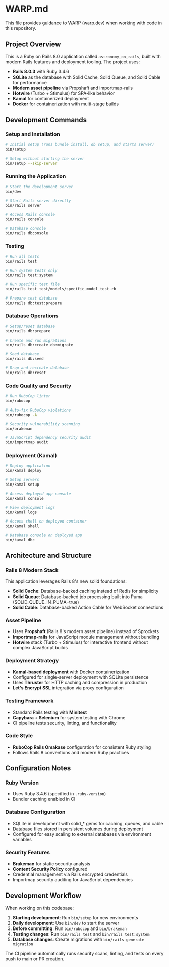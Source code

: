 # WARP.md

This file provides guidance to WARP (warp.dev) when working with code in this repository.

## Project Overview

This is a Ruby on Rails 8.0 application called `astronomy_on_rails`, built with modern Rails features and deployment tooling. The project uses:

- **Rails 8.0.3** with Ruby 3.4.6
- **SQLite** as the database with Solid Cache, Solid Queue, and Solid Cable for performance
- **Modern asset pipeline** via Propshaft and importmap-rails
- **Hotwire** (Turbo + Stimulus) for SPA-like behavior
- **Kamal** for containerized deployment
- **Docker** for containerization with multi-stage builds

## Development Commands

### Setup and Installation
```bash
# Initial setup (runs bundle install, db setup, and starts server)
bin/setup

# Setup without starting the server
bin/setup --skip-server
```

### Running the Application
```bash
# Start the development server
bin/dev

# Start Rails server directly
bin/rails server

# Access Rails console
bin/rails console

# Database console
bin/rails dbconsole
```

### Testing
```bash
# Run all tests
bin/rails test

# Run system tests only
bin/rails test:system

# Run specific test file
bin/rails test test/models/specific_model_test.rb

# Prepare test database
bin/rails db:test:prepare
```

### Database Operations
```bash
# Setup/reset database
bin/rails db:prepare

# Create and run migrations
bin/rails db:create db:migrate

# Seed database
bin/rails db:seed

# Drop and recreate database
bin/rails db:reset
```

### Code Quality and Security
```bash
# Run RuboCop linter
bin/rubocop

# Auto-fix RuboCop violations
bin/rubocop -A

# Security vulnerability scanning
bin/brakeman

# JavaScript dependency security audit
bin/importmap audit
```

### Deployment (Kamal)
```bash
# Deploy application
bin/kamal deploy

# Setup servers
bin/kamal setup

# Access deployed app console
bin/kamal console

# View deployment logs
bin/kamal logs

# Access shell on deployed container
bin/kamal shell

# Database console on deployed app
bin/kamal dbc
```

## Architecture and Structure

### Rails 8 Modern Stack
This application leverages Rails 8's new solid foundations:
- **Solid Cache**: Database-backed caching instead of Redis for simplicity
- **Solid Queue**: Database-backed job processing built into Puma (SOLID_QUEUE_IN_PUMA=true)
- **Solid Cable**: Database-backed Action Cable for WebSocket connections

### Asset Pipeline
- Uses **Propshaft** (Rails 8's modern asset pipeline) instead of Sprockets
- **Importmap-rails** for JavaScript module management without bundling
- **Hotwire** stack (Turbo + Stimulus) for interactive frontend without complex JavaScript builds

### Deployment Strategy
- **Kamal-based deployment** with Docker containerization
- Configured for single-server deployment with SQLite persistence
- Uses **Thruster** for HTTP caching and compression in production
- **Let's Encrypt SSL** integration via proxy configuration

### Testing Framework
- Standard Rails testing with **Minitest**
- **Capybara + Selenium** for system testing with Chrome
- CI pipeline tests security, linting, and functionality

### Code Style
- **RuboCop Rails Omakase** configuration for consistent Ruby styling
- Follows Rails 8 conventions and modern Ruby practices

## Configuration Notes

### Ruby Version
- Uses Ruby 3.4.6 (specified in `.ruby-version`)
- Bundler caching enabled in CI

### Database Configuration
- SQLite in development with solid_* gems for caching, queues, and cable
- Database files stored in persistent volumes during deployment
- Configured for easy scaling to external databases via environment variables

### Security Features
- **Brakeman** for static security analysis
- **Content Security Policy** configured
- Credential management via Rails encrypted credentials
- Importmap security auditing for JavaScript dependencies

## Development Workflow

When working on this codebase:

1. **Starting development**: Run `bin/setup` for new environments
2. **Daily development**: Use `bin/dev` to start the server
3. **Before committing**: Run `bin/rubocop` and `bin/brakeman`
4. **Testing changes**: Run `bin/rails test` and `bin/rails test:system`
5. **Database changes**: Create migrations with `bin/rails generate migration`

The CI pipeline automatically runs security scans, linting, and tests on every push to main or PR creation.
